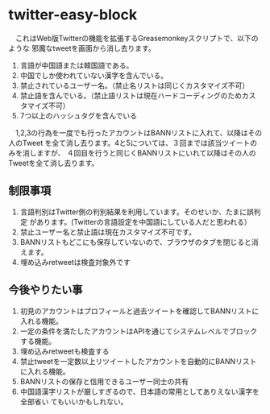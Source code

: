 # twitter-easy-block

　これはWeb版Twitterの機能を拡張するGreasemonkeyスクリプトで、以下のような
邪魔なtweetを画面から消し去ります。

1. 言語が中国語または韓国語である。
2. 中国でしか使われていない漢字を含んでいる。
3. 禁止されているユーザー名。（禁止名リストは同じくカスタマイズ不可）
4. 禁止語を含んでいる。（禁止語リストは現在ハードコーディングのためカスタマイズ不可）
5. 7つ以上のハッシュタグを含んでいる

　1,2,3の行為を一度でも行ったアカウントはBANNリストに入れて、以降はその人のTweet
を全て消し去ります。4と5については、３回までは該当ツイートのみを消しますが、
４回目を行うと同じくBANNリストにいれて以降はその人のTweetを全て消し去ります。

## 制限事項

1. 言語判別はTwitter側の判別結果を利用しています。そのせいか、たまに誤判定
   があります。(Twitterの言語設定を中国語にしている人だと思われる）
2. 禁止ユーザー名と禁止語は現在カスタマイズ不可です。
3. BANNリストもどこにも保存していないので、ブラウザのタブを閉じると消えます。
4. 埋め込みretweetは検査対象外です

## 今後やりたい事

1. 初見のアカウントはプロフィールと過去ツイートを確認してBANNリストに入れる機能。
2. 一定の条件を満たしたアカウントはAPIを通じてシステムレベルでブロックする機能。
3. 埋め込みretweetも検査する
4. 禁止tweetを一定数以上リツイートしたアカウントを自動的にBANNリストに入れる機能。
5. BANNリストの保存と信用できるユーザー同士の共有
6. 中国語漢字リストが厳しすぎるので、日本語の常用としてありえない漢字を全部省い
   てもいいかもしれない。
